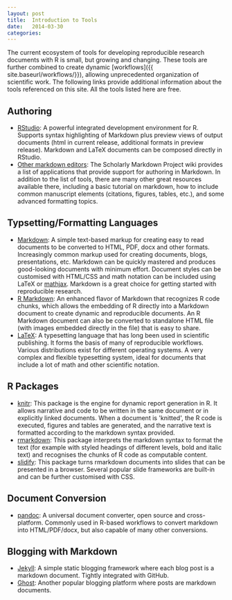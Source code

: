 ```yaml
---
layout: post
title:  Introduction to Tools
date:   2014-03-30 
categories: 
---
```


The current ecosystem of tools for developing reproducible research documents with R is small, but growing and changing.  These tools are further combined to create dynamic [workflows]({{ site.baseurl/workflows/}}), allowing unprecedented organization of scientific work.  The following links provide additional information about the tools referenced on this site.  All the tools listed here are free. 

## Authoring

- [RStudio](http://www.rstudio.com/): A powerful integrated development environment for R. Supports syntax highlighting of Markdown plus preview views of output documents (html in current release, additional formats in preview release). Markdown and LaTeX documents can be composed directly in RStudio.  
- [Other markdown editors](https://github.com/scholmd/scholmd/wiki/Tools-to-support-your-markdown-authoring): The Scholarly Markdown Project wiki provides a list of applications that provide support for authoring in Markdown.  In addition to the list of tools, there are many other great resources available there, including a basic tutorial on markdown, how to include common manuscript elements (citations, figures, tables, etc.), and some advanced formatting topics.

## Typsetting/Formatting Languages

- [Markdown](http://daringfireball.net/projects/markdown/): A simple text-based markup for creating easy to read documents to be converted to HTML, PDF, docx and other formats.  Increasingly common markup used for creating documents, blogs, presentations, etc. Markdown can be quickly mastered and produces good-looking documents with minimum effort. Document styles can be customised with HTML/CSS and math notation can be included using LaTeX or [mathjax](http://www.mathjax.org/). Markdown is a great choice for getting started with reproducible research.
- [R Markdown](http://rmarkdown.rstudio.com/): An enhanced flavor of Markdown that recognizes R code chunks, which allows the embedding of R directly into a Markdown document to create dynamic and reproducible documents. An R Markdown document can also be converted to standalone HTML file (with images embedded directly in the file) that is easy to share.
- [LaTeX](http://www.latex-project.org/): A typesetting language that has long been used in scientific publishing.  It forms the basis of many of reproducible workflows.  Various distributions exist for different operating systems.  A very complex and flexible typesetting system, ideal for documents that include a lot of math and other scientific notation.

## R Packages

- [knitr](http://yihui.name/knitr/): This package is the engine for dynamic report generation in R. It allows narrative and code to be written in the same document or in explicitly linked documents. When a document is 'knitted', the R code is executed, figures and tables are generated, and the narrative text is formatted according to the markdown syntax provided. 
- [rmarkdown](https://github.com/rstudio/rmarkdown): This package interprets the markdown syntax to format the text (for example with styled headings of different levels, bold and italic text) and recognises the chunks of R code as computable content. 
- [slidify](http://slidify.org): This package turns rmarkdown documents into slides that can be presented in a browser. Several popular slide frameworks are built-in and can be further customised with CSS.

## Document Conversion 

- [pandoc](http://johnmacfarlane.net/pandoc/): A universal document converter, open source and cross-platform. Commonly used in R-based workflows to convert markdown into HTML/PDF/docx, but also capable of many other conversions. 


## Blogging with Markdown

- [Jekyll](http://jekyllrb.com/): A simple static blogging framework where each blog post is a markdown document. Tightly integrated with GitHub.
- [Ghost](https://ghost.org/): Another popular blogging platform where posts are markdown documents.
